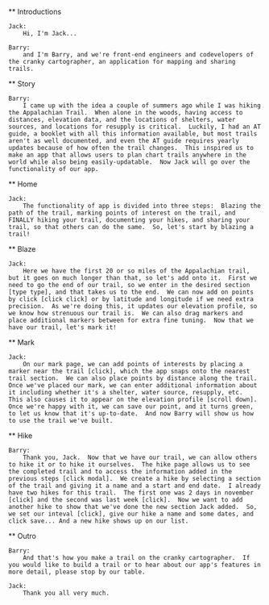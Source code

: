 ** Introductions

	Jack:
		Hi, I'm Jack...

	Barry:
		and I'm Barry, and we're front-end engineers and codevelopers of the cranky cartographer, an application for mapping and sharing trails.

** Story

	Barry:
		I came up with the idea a couple of summers ago while I was hiking the Appalachian Trail.  When alone in the woods, having access to distances, elevation data, and the locations of shelters, water sources, and locations for resupply is critical.  Luckily, I had an AT guide, a booklet with all this information available, but most trails aren't as well documented, and even the AT guide requires yearly updates because of how often the trail changes.  This inspired us to make an app that allows users to plan chart trails anywhere in the world while also being easily-updatable.  Now Jack will go over the functionality of our app.

** Home
	
	Jack: 
		The functionality of app is divided into three steps:  Blazing the path of the trail, marking points of interest on the trail, and FINALLY hiking your trail, documenting your hikes, and sharing your trail, so that others can do the same.  So, let's start by blazing a trail!

** Blaze
	
	Jack: 
		Here we have the first 20 or so miles of the Appalachian trail, but it goes on much longer than that, so let's add onto it.  First we need to go the end of our trail, so we enter in the desired section [type type], and that takes us to the end.  We can now add on points by click [click click] or by latitude and longitude if we need extra precision.  As we're doing this, it updates our elevation profile, so we know how strenuous our trail is.  We can also drag markers and place additional markers between for extra fine tuning.  Now that we have our trail, let's mark it!

** Mark
	
	Jack:
		On our mark page, we can add points of interests by placing a marker near the trail [click], which the app snaps onto the nearest trail section.  We can also place points by distance along the trail.  Once we've placed our mark, we can enter additional information about it including whether it's a shelter, water source, resupply, etc.  This also causes it to appear on the elevation profile [scroll down].  Once we're happy with it, we can save our point, and it turns green, to let us know that it's up-to-date.  And now Barry will show us how to use the trail we've built.

** Hike
	
	Barry:
		Thank you, Jack.  Now that we have our trail, we can allow others to hike it or to hike it ourselves.  The hike page allows us to see the completed trail and to access the information added in the previous steps [click modal].  We create a hike by selecting a section of the trail and giving it a name and a start and end date.  I already have two hikes for this trail.  The first one was 2 days in november [click] and the second was last week [click].  Now we want to add another hike to show that we've done the new section Jack added.  So, we set our inteval [click], give our hike a name and some dates, and click save... And a new hike shows up on our list.

** Outro

	Barry:
		And that's how you make a trail on the cranky cartographer.  If you would like to build a trail or to hear about our app's features in more detail, please stop by our table.

	Jack:
		Thank you all very much.

